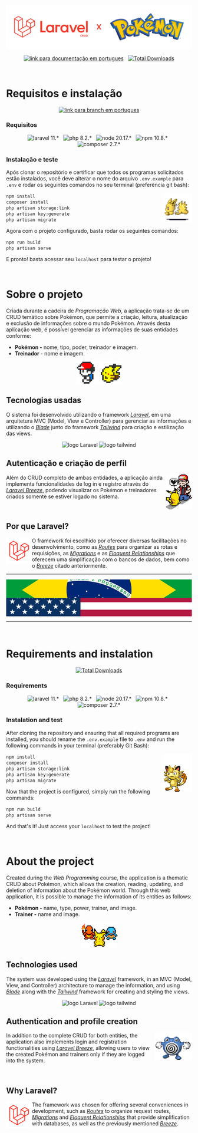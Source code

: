 <p align="center"><a href="https://laravel.com" target="_blank"><img src="assets/readme/readme.svg" width="600" alt="Laravel x Pokemon"></a></p>

<p align="center">
<a href="#port"><img src="https://img.shields.io/badge/Portugu%C3%AAs-008400" alt="link para documentação em portugues"></a> &nbsp
<a href="#eng"><img src="https://img.shields.io/badge/English-0A3161" alt="Total Downloads"></a>
</p>




<div id="port">
<br>

# Requisitos e instalação

<p align="center">
<a href="https://github.com/xJoaoPedro/laravel-pokemon/tree/pt-br"><img src="https://img.shields.io/badge/Ultimo%20release-008400" alt="link para branch em portugues"></a>
</p>

### Requisitos

<p align="center">
<img src="https://img.shields.io/badge/Laravel-11.*-FF2D20?logo=laravel&logoColor=FFF" alt="laravel 11.*"> 
&nbsp
<img src="https://img.shields.io/badge/PHP-8.2.*-474A8A?logo=php&logoColor=FFF" alt="php 8.2.*">
&nbsp
<img src="https://img.shields.io/badge/Node-20.17.*-3C873A?logo=node.js&logoColor=FFF" alt="node 20.17.*">
&nbsp
<img src="https://img.shields.io/badge/NPM-10.8.*-CC3534?logo=npm&logoColor=FFF" alt="npm 10.8.*">
&nbsp
<img src="https://img.shields.io/badge/Composer-2.7.*-87532d?logo=composer&logoColor=FFF" alt="composer 2.7.*">
</p>

### Instalação e teste

Após clonar o repositório e certificar que todos os programas solicitados estão instalados, você deve alterar o nome do arquivo `.env.example` para `.env` e rodar os seguintes comandos no seu terminal (preferência git bash):

<img src="assets/readme/readme1-1.gif" width="80" align="right" alt="jolteon">

```
npm install
composer install
php artisan storage:link
php artisan key:generate
php artisan migrate
```

Agora com o projeto configurado, basta rodar os seguintes comandos:
```
npm run build
php artisan serve
```

E pronto! basta acessar seu `localhost` para testar o projeto!

<br>

# Sobre o projeto

Criada durante a cadeira de _Programação Web_, a aplicação trata-se de um CRUD temático sobre Pokémon, que permite a criação, leitura, atualização e exclusão de informações sobre o mundo Pokémon. Através desta aplicação web, é possível gerenciar as informações de suas entidades conforme:
- **Pokémon -** nome, tipo, poder, treinador e imagem.
- **Treinador -** nome e imagem. 

<div align="center">
<img src="assets/readme/readme2.gif" alt="ash e pikachu caminhando" height="60">
</div>

## Tecnologias usadas

O sistema foi desenvolvido utilizando o framework _[Laravel](https://laravel.com)_, em uma arquitetura MVC (Model, View e Controller) para gerenciar as informações e utilizando o _[Blade](https://laravel.com/docs/11.x/blade)_ junto do framework _[Tailwind](https://tailwindcss.com/)_ para criação e estilização das views.

<div align="center">
<img src="https://img.shields.io/badge/Laravel-FF2D20?logo=laravel&logoColor=FFF" alt="logo Laravel" height="20"> 
<img src="https://img.shields.io/badge/Tailwind-06B6D4?logo=tailwindcss&logoColor=FFF" alt="logo tailwind" height="20">
</div>

## Autenticação e criação de perfil

<img src="assets/readme/readme3.gif" width="70" align="right" alt="ash e pikachu">

<p align="left">

Além do CRUD completo de ambas entidades, a aplicação ainda implementa funcionalidades de log in e registro através do _[Laravel Breeze](https://laravel.com/docs/11.x/starter-kits#laravel-breeze)_, podendo visualizar os Pokémon e treinadores criados somente se estiver logado no sistema.
</p>

<br>

## Por que Laravel?

<img src="assets/readme/readme4.gif" width="70" align="left" alt="ash e pikachu">


<p align="left"> 

O framework foi escolhido por oferecer diversas facilitações no desenvolvimento, como as _[Routes](https://laravel.com/docs/11.x/routing)_ para organizar as rotas e requisições, as _[Migrations](https://laravel.com/docs/11.x/migrations)_ e as _[Eloquent Relationships](https://laravel.com/docs/11.x/eloquent-relationships)_ que oferecem uma simplificação com o bancos de dados, bem como o _[Breeze](https://laravel.com/docs/11.x/starter-kits#laravel-breeze)_ citado anteriormente. 
</p>

</div>

<hr>
<div align="center">
<img src="assets/readme/readmeconutry.jpg" align="center" alt="metade bandeira do brasil e metade dos EUA">
</div>
<hr>

<div id="eng">
<br>

# Requirements and instalation

<p align="center">
<a href="https://github.com/xJoaoPedro/laravel-pokemon/tree/en-us"><img src="https://img.shields.io/badge/Latest%20release-0A3161" alt="Total Downloads"></a>
</p>

### Requirements

<p align="center">
<img src="https://img.shields.io/badge/Laravel-11.*-FF2D20?logo=laravel&logoColor=FFF" alt="laravel 11.*"> 
&nbsp
<img src="https://img.shields.io/badge/PHP-8.2.*-474A8A?logo=php&logoColor=FFF" alt="php 8.2.*">
&nbsp
<img src="https://img.shields.io/badge/Node-20.17.*-3C873A?logo=node.js&logoColor=FFF" alt="node 20.17.*">
&nbsp
<img src="https://img.shields.io/badge/NPM-10.8.*-CC3534?logo=npm&logoColor=FFF" alt="npm 10.8.*">
&nbsp
<img src="https://img.shields.io/badge/Composer-2.7.*-87532d?logo=composer&logoColor=FFF" alt="composer 2.7.*">
</p>

### Instalation and test


After cloning the repository and ensuring that all required programs are installed, you should rename the `.env.example` file to `.env` and run the following commands in your terminal (preferably Git Bash):

<img src="assets/readme/readme1-2.gif" width="80" align="right" alt="meow ">

```
npm install
composer install
php artisan storage:link
php artisan key:generate
php artisan migrate
```

Now that the project is configured, simply run the following commands:
```
npm run build
php artisan serve
```

And that's it! Just access your `localhost` to test the project!

<br>

# About the project

Created during the _Web Programming_ course, the application is a thematic CRUD about Pokémon, which allows the creation, reading, updating, and deletion of information about the Pokémon world. Through this web application, it is possible to manage the information of its entities as follows:
- **Pokémon -** name, type, power, trainer, and image.
- **Trainer -** name and image. 

<div align="center">
<img src="assets/readme/readme5.gif" alt="pikachu, charmander e squirtle caminhando" height="70">
</div>

## Technologies used

The system was developed using the _[Laravel](https://laravel.com)_ framework, in an MVC (Model, View, and Controller) architecture to manage the information, and using _[Blade](https://laravel.com/docs/11.x/blade)_ along with the _[Tailwind](https://tailwindcss.com/)_ framework for creating and styling the views.

<div align="center">
<img src="https://img.shields.io/badge/Laravel-FF2D20?logo=laravel&logoColor=FFF" alt="logo Laravel" height="20"> 
<img src="https://img.shields.io/badge/Tailwind-06B6D4?logo=tailwindcss&logoColor=FFF" alt="logo tailwind" height="20">
</div>

## Authentication and profile creation

<img src="assets/readme/readme6.gif" height="75" align="right" alt="ash e pikachu">

<p align="left">

In addition to the complete CRUD for both entities, the application also implements login and registration functionalities using _[Laravel Breeze](https://laravel.com/docs/11.x/starter-kits#laravel-breeze)_, allowing users to view the created Pokémon and trainers only if they are logged into the system.
</p>



<br>

## Why Laravel?

<img src="assets/readme/readme4.gif" width="70" align="left" alt="ash e pikachu">

<p align="left"> 

The framework was chosen for offering several conveniences in development, such as _[Routes](https://laravel.com/docs/11.x/routing)_ to organize request routes, _[Migrations](https://laravel.com/docs/11.x/migrations)_ and _[Eloquent Relationships](https://laravel.com/docs/11.x/eloquent-relationships)_ that provide simplification with databases, as well as the previously mentioned _[Breeze](https://laravel.com/docs/11.x/starter-kits#laravel-breeze)_. 
</p>

</div>
